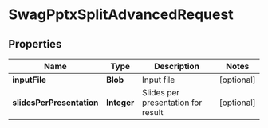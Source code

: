 
# SwagPptxSplitAdvancedRequest

## Properties
Name | Type | Description | Notes
------------ | ------------- | ------------- | -------------
**inputFile** | **Blob** | Input file |  [optional]
**slidesPerPresentation** | **Integer** | Slides per presentation for result |  [optional]




